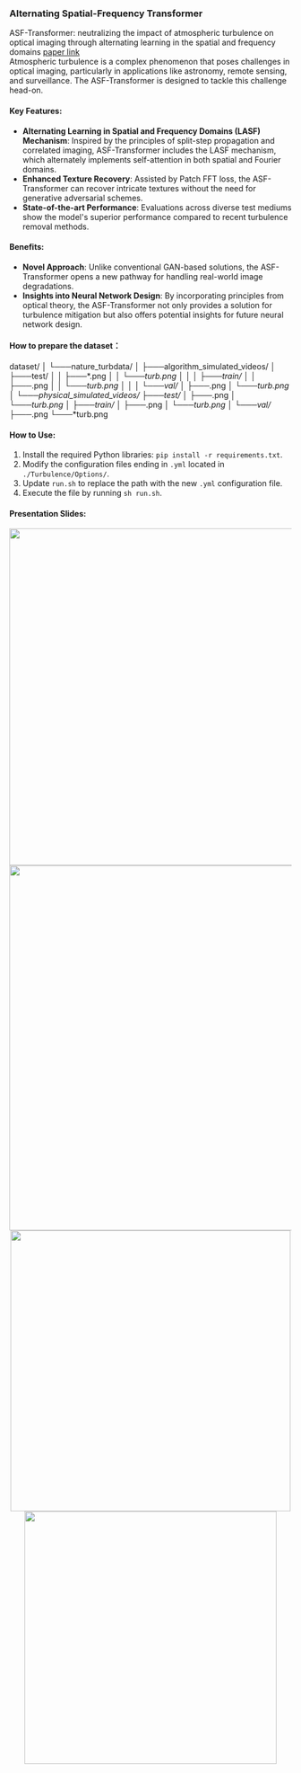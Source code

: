 ### Alternating Spatial-Frequency Transformer
ASF-Transformer: neutralizing the impact of atmospheric turbulence on optical imaging through alternating learning in the spatial and frequency domains
[paper link](https://opg.optica.org/oe/viewmedia.cfm?uri=oe-31-22-37128&seq=0)
<br>
Atmospheric turbulence is a complex phenomenon that poses challenges in optical imaging, particularly in applications like astronomy, remote sensing, and surveillance. The ASF-Transformer is designed to tackle this challenge head-on.

#### Key Features:
- **Alternating Learning in Spatial and Frequency Domains (LASF) Mechanism**: Inspired by the principles of split-step propagation and correlated imaging, ASF-Transformer includes the LASF mechanism, which alternately implements self-attention in both spatial and Fourier domains.
- **Enhanced Texture Recovery**: Assisted by Patch FFT loss, the ASF-Transformer can recover intricate textures without the need for generative adversarial schemes.
- **State-of-the-art Performance**: Evaluations across diverse test mediums show the model's superior performance compared to recent turbulence removal methods.

#### Benefits:
- **Novel Approach**: Unlike conventional GAN-based solutions, the ASF-Transformer opens a new pathway for handling real-world image degradations.
- **Insights into Neural Network Design**: By incorporating principles from optical theory, the ASF-Transformer not only provides a solution for turbulence mitigation but also offers potential insights for future neural network design.

#### How to prepare the dataset：
dataset/
│
└───nature_turbdata/
    │
    ├───algorithm_simulated_videos/
    │   ├───test/
    │   │   ├───*.png
    │   │   └───*turb.png
    │   │
    │   ├───train/
    │   │   ├───*.png
    │   │   └───*turb.png
    │   │
    │   └───val/
    │       ├───*.png
    │       └───*turb.png
    │
    └───physical_simulated_videos/
        ├───test/
        │   ├───*.png
        │   └───*turb.png
        │
        ├───train/
        │   ├───*.png
        │   └───*turb.png
        │
        └───val/
            ├───*.png
            └───*turb.png

#### How to Use:
1. Install the required Python libraries: `pip install -r requirements.txt`.
2. Modify the configuration files ending in `.yml` located in `./Turbulence/Options/`.
3. Update `run.sh` to replace the path with the new `.yml` configuration file.
4. Execute the file by running `sh run.sh`.

#### Presentation Slides:
<center>
<img src="https://github.com/naturezhanghn/ASFTransformer/assets/71700470/fde7a6a0-58e7-4fe1-bb5d-7b7cb1199818" width="600">  
<br>
<img src="https://github.com/naturezhanghn/ASFTransformer/assets/71700470/f33fbc94-ab68-4b6d-b1d1-da3aafb0452d" width="650">   
<br>
<img src="https://github.com/naturezhanghn/ASFTransformer/assets/71700470/d7d1bcef-bfe3-49ef-9dd9-16dcaa77c6d6" width="500">   
<br>
<img src="https://github.com/naturezhanghn/ASFTransformer/assets/71700470/0f1891fa-0739-467f-8fc7-2846cc60bd2a" width="450">  
</center>



